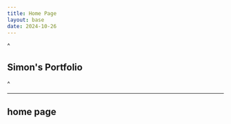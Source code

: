```yaml
---
title: Home Page
layout: base
date: 2024-10-26
---
```


^
## Simon's Portfolio
^


---
home page
---
